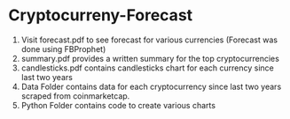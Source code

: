# Cryptocurreny-Forecast

1. Visit forecast.pdf to see forecast for various currencies (Forecast was done using FBProphet)
2. summary.pdf provides a written summary for the top cryptocurrencies
3. candlesticks.pdf contains candlesticks chart for each currency since last two years
4. Data Folder contains data for each cryptocurrency since last two years scraped from coinmarketcap.
5. Python Folder contains code to create various charts
